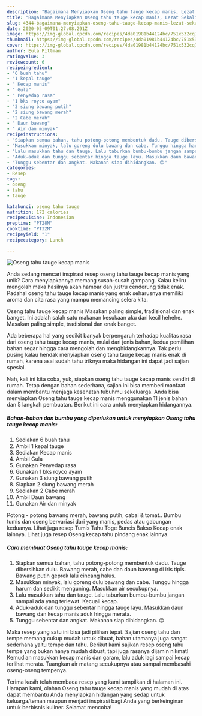 ```yaml
---
description: "Bagaimana Menyiapkan Oseng tahu tauge kecap manis, Lezat Sekali"
title: "Bagaimana Menyiapkan Oseng tahu tauge kecap manis, Lezat Sekali"
slug: 4344-bagaimana-menyiapkan-oseng-tahu-tauge-kecap-manis-lezat-sekali
date: 2020-05-09T01:27:08.291Z
image: https://img-global.cpcdn.com/recipes/4da01981b44124bc/751x532cq70/oseng-tahu-tauge-kecap-manis-foto-resep-utama.jpg
thumbnail: https://img-global.cpcdn.com/recipes/4da01981b44124bc/751x532cq70/oseng-tahu-tauge-kecap-manis-foto-resep-utama.jpg
cover: https://img-global.cpcdn.com/recipes/4da01981b44124bc/751x532cq70/oseng-tahu-tauge-kecap-manis-foto-resep-utama.jpg
author: Eula Pittman
ratingvalue: 3
reviewcount: 6
recipeingredient:
- "6 buah tahu"
- "1 kepal tauge"
- " Kecap manis"
- " Gula"
- " Penyedap rasa"
- "1 bks royco ayam"
- "3 siung bawang putih"
- "2 siung bawang merah"
- "2 Cabe merah"
- " Daun bawang"
- " Air dan minyak"
recipeinstructions:
- "Siapkan semua bahan, tahu potong-potong membentuk dadu. Tauge dibersihkan dulu. Bawang merah, cabe dan daun bawang di iris tipis. Bawang putih geprek lalu cincang halus."
- "Masukkan minyak, lalu goreng dulu bawang dan cabe. Tunggu hingga harum dan sedikit menguning. Masukkan air secukupnya."
- "Lalu masukkan tahu dan tauge. Lalu taburkan bumbu-bumbu jangan sampai ada yang terlewat. Kecuali kecap."
- "Aduk-aduk dan tunggu sebentar hingga tauge layu. Masukkan daun bawang dan kecap manis aduk hingga merata."
- "Tunggu sebentar dan angkat. Makanan siap dihidangkan. 😊"
categories:
- Resep
tags:
- oseng
- tahu
- tauge

katakunci: oseng tahu tauge 
nutrition: 172 calories
recipecuisine: Indonesian
preptime: "PT28M"
cooktime: "PT32M"
recipeyield: "1"
recipecategory: Lunch

---
```



![Oseng tahu tauge kecap manis](https://img-global.cpcdn.com/recipes/4da01981b44124bc/751x532cq70/oseng-tahu-tauge-kecap-manis-foto-resep-utama.jpg)

Anda sedang mencari inspirasi resep oseng tahu tauge kecap manis yang unik? Cara menyiapkannya memang susah-susah gampang. Kalau keliru mengolah maka hasilnya akan hambar dan justru cenderung tidak enak. Padahal oseng tahu tauge kecap manis yang enak seharusnya memiliki aroma dan cita rasa yang mampu memancing selera kita.

Oseng tahu tauge kecap manis Masakan paling simple, tradisional dan enak banget. Ini adalah salah satu makanan kesukaan aku dari kecil hehehe. Masakan paling simple, tradisional dan enak banget.

Ada beberapa hal yang sedikit banyak berpengaruh terhadap kualitas rasa dari oseng tahu tauge kecap manis, mulai dari jenis bahan, kedua pemilihan bahan segar hingga cara mengolah dan menghidangkannya. Tak perlu pusing kalau hendak menyiapkan oseng tahu tauge kecap manis enak di rumah, karena asal sudah tahu triknya maka hidangan ini dapat jadi sajian spesial.


Nah, kali ini kita coba, yuk, siapkan oseng tahu tauge kecap manis sendiri di rumah. Tetap dengan bahan sederhana, sajian ini bisa memberi manfaat dalam membantu menjaga kesehatan tubuhmu sekeluarga. Anda bisa menyiapkan Oseng tahu tauge kecap manis menggunakan 11 jenis bahan dan 5 langkah pembuatan. Berikut ini cara untuk menyiapkan hidangannya.

<!--inarticleads1-->

##### Bahan-bahan dan bumbu yang diperlukan untuk menyiapkan Oseng tahu tauge kecap manis:

1. Sediakan 6 buah tahu
1. Ambil 1 kepal tauge
1. Sediakan  Kecap manis
1. Ambil  Gula
1. Gunakan  Penyedap rasa
1. Gunakan 1 bks royco ayam
1. Gunakan 3 siung bawang putih
1. Siapkan 2 siung bawang merah
1. Sediakan 2 Cabe merah
1. Ambil  Daun bawang
1. Gunakan  Air dan minyak


Potong - potong bawang merah, bawang putih, cabai &amp; tomat.. Bumbu tumis dan oseng bervariasi dari yang manis, pedas atau gabungan keduanya. Lihat juga resep Tumis Tahu Toge Buncis Bakso Kecap enak lainnya. Lihat juga resep Oseng kecap tahu pindang enak lainnya. 

<!--inarticleads2-->

##### Cara membuat Oseng tahu tauge kecap manis:

1. Siapkan semua bahan, tahu potong-potong membentuk dadu. Tauge dibersihkan dulu. Bawang merah, cabe dan daun bawang di iris tipis. Bawang putih geprek lalu cincang halus.
1. Masukkan minyak, lalu goreng dulu bawang dan cabe. Tunggu hingga harum dan sedikit menguning. Masukkan air secukupnya.
1. Lalu masukkan tahu dan tauge. Lalu taburkan bumbu-bumbu jangan sampai ada yang terlewat. Kecuali kecap.
1. Aduk-aduk dan tunggu sebentar hingga tauge layu. Masukkan daun bawang dan kecap manis aduk hingga merata.
1. Tunggu sebentar dan angkat. Makanan siap dihidangkan. 😊


Maka resep yang satu ini bisa jadi pilihan tepat. Sajian oseng tahu dan tempe memang cukup mudah untuk dibuat, bahan utamanya juga sangat sederhana yaitu tempe dan tahu. Berikut kami sajikan resep oseng tahu tempe yang bukan hanya mudah dibuat, tapi juga rasanya dijamin nikmat! Kemudian masukkan kecap manis dan garam, lalu aduk lagi sampai kecap terlihat merata. Tuangkan air matang secukupnya atau sampai membasahi oseng-oseng tempenya. 

Terima kasih telah membaca resep yang kami tampilkan di halaman ini. Harapan kami, olahan Oseng tahu tauge kecap manis yang mudah di atas dapat membantu Anda menyiapkan hidangan yang sedap untuk keluarga/teman maupun menjadi inspirasi bagi Anda yang berkeinginan untuk berbisnis kuliner. Selamat mencoba!
